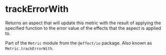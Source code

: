 # trackErrorWith

Returns an aspect that will update this metric with the result of applying
the specified function to the error value of the effects that the aspect is
applied to.

Part of the `Metric` module from the `@effect/io` package. Also known as `Metric.trackErrorWith`.
